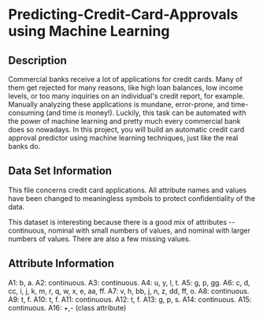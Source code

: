 # Predicting-Credit-Card-Approvals using Machine Learning #

## Description ##

Commercial banks receive a lot of applications for credit cards. Many of them get rejected for many reasons, like high loan balances, low income levels, or too many inquiries on an individual's credit report, for example. Manually analyzing these applications is mundane, error-prone, and time-consuming (and time is money!). Luckily, this task can be automated with the power of machine learning and pretty much every commercial bank does so nowadays. In this project, you will build an automatic credit card approval predictor using machine learning techniques, just like the real banks do.

## Data Set Information ##

This file concerns credit card applications. All attribute names and values have been changed to meaningless symbols to protect confidentiality of the data.

This dataset is interesting because there is a good mix of attributes -- continuous, nominal with small numbers of values, and nominal with larger numbers of values. There are also a few missing values.

## Attribute Information ##

A1: b, a.
A2: continuous.
A3: continuous.
A4: u, y, l, t.
A5: g, p, gg.
A6: c, d, cc, i, j, k, m, r, q, w, x, e, aa, ff.
A7: v, h, bb, j, n, z, dd, ff, o.
A8: continuous.
A9: t, f.
A10: t, f.
A11: continuous.
A12: t, f.
A13: g, p, s.
A14: continuous.
A15: continuous.
A16: +,- (class attribute)
